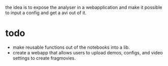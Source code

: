 the idea is to expose the analyser in a webapplication and make it possible to input a config and get a avi out of it.

# todo
- make reusable functions out of the notebooks into a lib.
- create a webapp that allows users to upload demos, configs, and video settings to create fragmovies.